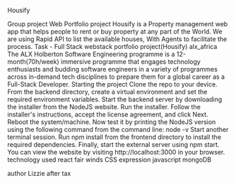 Housify 
 
 Group project Web Portfolio project 
 Housify is a Property management web app that helps people to rent or buy property at any part of the World. We are using Rapid API to list the available houses, With Agents to facilitate the process.  Task - Full Stack webstack portfolio project(Housify) alx_africa 
 The ALX Holberton Software Engineering programme is a 12-month(70h/week) immersive programme that engages technology enthusiasts and budding software engineers in a variety of programmes across in-demand tech disciplines to prepare them for a global career as a Full-Stack Developer. 
  Starting the project 
 Clone the repo to your device.  From the backend directory, create a virtual environment and set the required environment variables.  Start the backend server  by downloading the installer from the NodeJS website. 
 Run the installer.  Follow the installer's instructions, accept the license agreement, and click Next. Reboot the  system/machine. Now test it by printing the NodeJS version using the following command from the command line: 
 node -v 
 Start another terminal session. Run npm install from the frontend directory to install the required dependencies.  Finally, start the external server using npm start. 
 You can view the website by visiting http://localhost:3000 in your browser. 
 technology used 
 react 
 fair winds 
 CSS 
 expression 
 javascript 
 mongoDB 
 
 author 
 Lizzie after tax
